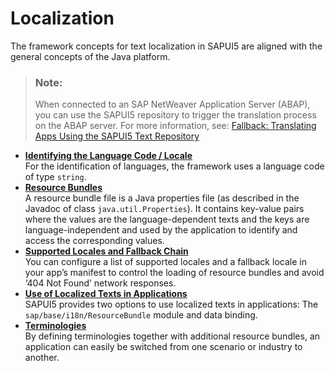 <!-- loio91f217c46f4d1014b6dd926db0e91070 -->

# Localization

The framework concepts for text localization in SAPUI5 are aligned with the general concepts of the Java platform.

> ### Note:  
> When connected to an SAP NetWeaver Application Server \(ABAP\), you can use the SAPUI5 repository to trigger the translation process on the ABAP server. For more information, see: [Fallback: Translating Apps Using the SAPUI5 Text Repository](../05_Developing_Apps/fallback-translating-apps-using-the-sapui5-text-repository-5424938.md) 

-   **[Identifying the Language Code / Locale](identifying-the-language-code-locale-91f21f1.md "For the identification of languages, the framework uses a language code of type
			string.")**  
For the identification of languages, the framework uses a language code of type `string`.
-   **[Resource Bundles](resource-bundles-91f225c.md "A resource bundle file is a Java properties file (as described in the Javadoc of
		class java.util.Properties). It contains key-value pairs where the values
		are the language-dependent texts and the keys are language-independent and used by the
		application to identify and access the corresponding values.")**  
A resource bundle file is a Java properties file \(as described in the Javadoc of class `java.util.Properties`\). It contains key-value pairs where the values are the language-dependent texts and the keys are language-independent and used by the application to identify and access the corresponding values.
-   **[Supported Locales and Fallback Chain](supported-locales-and-fallback-chain-ec753bc.md "You can configure a list of supported locales and a fallback locale in your app’s manifest to control the loading of resource bundles and
		avoid ‘404 Not Found’ network responses. ")**  
You can configure a list of supported locales and a fallback locale in your app’s manifest to control the loading of resource bundles and avoid ‘404 Not Found’ network responses.
-   **[Use of Localized Texts in Applications](use-of-localized-texts-in-applications-91f3859.md "SAPUI5 provides two
		options to use localized texts in applications: The
			sap/base/i18n/ResourceBundle module and data binding.")**  
SAPUI5 provides two options to use localized texts in applications: The `sap/base/i18n/ResourceBundle` module and data binding.
-   **[Terminologies](terminologies-eba8d25.md "By defining terminologies together with additional resource bundles, an application can easily be switched from one scenario or industry
		to another. ")**  
By defining terminologies together with additional resource bundles, an application can easily be switched from one scenario or industry to another.

